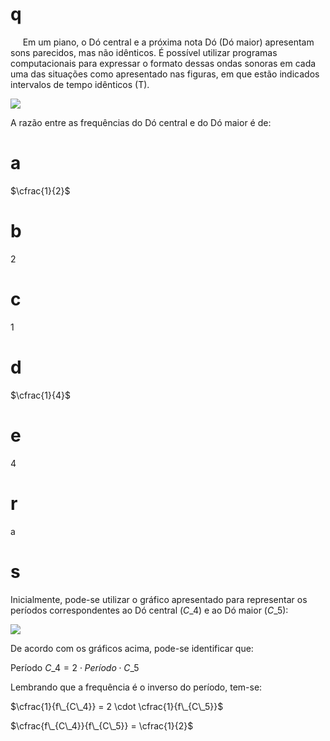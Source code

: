 # q
     Em um piano, o Dó central e a próxima nota Dó (Dó maior) apresentam sons parecidos, mas não idênticos. É possível utilizar programas computacionais para expressar o formato dessas ondas sonoras em cada uma das situações como apresentado nas figuras, em que estão indicados intervalos de tempo idênticos (T).

![](https://firebasestorage.googleapis.com/v0/b/firebase-enemio.appspot.com/o/questoes%2F669%2Fc8555372-590e-6228-4fe4-3a0ccb0ffd42.png?alt=media\&token=1f969c2e-4671-4142-8e97-ffd4d217bb1e)

A razão entre as frequências do Dó central e do Dó maior é de:

# a
$\cfrac{1}{2}$

# b
$2$

# c
$1$

# d
$\cfrac{1}{4}$

# e
$4$

# r
a

# s
Inicialmente, pode-se utilizar o gráfico apresentado para representar os períodos correspondentes ao Dó central ($C\_4$) e ao Dó maior ($C\_5$):

![](https://firebasestorage.googleapis.com/v0/b/firebase-enemio.appspot.com/o/questoes%2F669%2Fd99f5aaa-e550-abe9-b16e-e91544a80447.png?alt=media\&token=1dd9c12e-f3ac-4913-8182-6d46b4570696)

De acordo com os gráficos acima, pode-se identificar que:

Período $C\_4 = 2 \cdot Período\cdot C\_5$

Lembrando que a frequência é o inverso do período, tem-se:

$\cfrac{1}{f\_{C\_4}} = 2 \cdot \cfrac{1}{f\_{C\_5}}$

$\cfrac{f\_{C\_4}}{f\_{C\_5}} = \cfrac{1}{2}$
